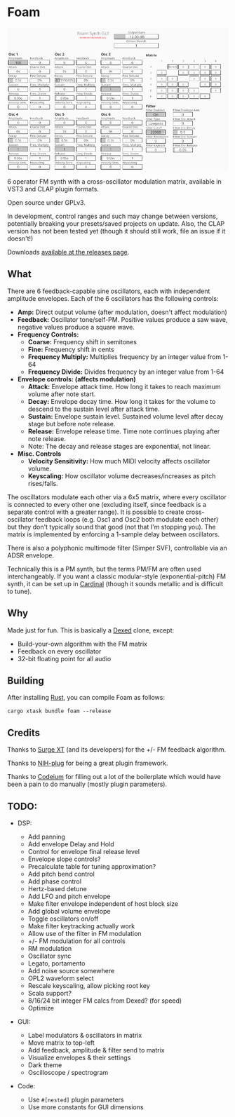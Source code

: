 # Foam
![Screenshot of UI](gui_v0.png)

6 operator FM synth with a cross-oscillator modulation matrix, available in VST3 and CLAP plugin formats.

Open source under GPLv3.

In development, control ranges and such may change between versions, potentially breaking your presets/saved projects on update. Also, the CLAP version has not been tested yet (though it should still work, file an issue if it doesn't!)

Downloads [available at the releases page](https://github.com/Madadog/foam-synth/releases).

## What

There are 6 feedback-capable sine oscillators, each with independent amplitude envelopes. Each of the 6 oscillators has the following controls:
* **Amp:** Direct output volume (after modulation, doesn't affect modulation)
* **Feedback:** Oscillator tone/self-PM. Positive values produce a saw wave, negative values produce a square wave.
* **Frequency Controls:**
    * **Coarse:** Frequency shift in semitones
    * **Fine:** Frequency shift in cents
    * **Frequency Multiply:** Multiplies frequency by an integer value from 1-64
    * **Frequency Divide:** Divides frequency by an integer value from 1-64
* **Envelope controls: (affects modulation)**
    * **Attack:** Envelope attack time. How long it takes to reach maximum volume after note start.
    * **Decay:** Envelope decay time. How long it takes for the volume to descend to the sustain level after attack time.
    * **Sustain:** Envelope sustain level. Sustained volume level after decay stage but before note release.
    * **Release:** Envelope release time. Time note continues playing after note release.
    * Note: The decay and release stages are exponential, not linear. 
* **Misc. Controls**
    * **Velocity Sensitivity:** How much MIDI velocity affects oscillator volume.
    * **Keyscaling:** How oscillator volume decreases/increases as pitch rises/falls.

The oscillators modulate each other via a 6x5 matrix, where every oscillator is connected to every other one (excluding itself, since feedback is a separate control with a greater range). It is possible to create cross-oscillator feedback loops (e.g. Osc1 and Osc2 both modulate each other) but they don't typically sound that good (not that I'm stopping you). The matrix is implemented by enforcing a 1-sample delay between oscillators.

There is also a polyphonic multimode filter (Simper SVF), controllable via an ADSR envelope.

Technically this is a PM synth, but the terms PM/FM are often used interchangeably. If you want a classic modular-style (exponential-pitch) FM synth, it can be set up in [Cardinal](https://github.com/DISTRHO/Cardinal) (though it sounds metallic and is difficult to tune).

## Why

Made just for fun. This is basically a [Dexed](https://github.com/asb2m10/dexed) clone, except:

* Build-your-own algorithm with the FM matrix
* Feedback on every oscillator
* 32-bit floating point for all audio

## Building

After installing [Rust](https://rustup.rs/), you can compile Foam as follows:

```shell
cargo xtask bundle foam --release
```

## Credits
Thanks to [Surge XT](https://github.com/surge-synthesizer/surge) (and its developers) for the +/- FM feedback algorithm.

Thanks to [NIH-plug](https://github.com/robbert-vdh/nih-plug) for being a great plugin framework.

Thanks to [Codeium](https://codeium.com/) for filling out a lot of the boilerplate which would have been a pain to do manually (mostly plugin parameters).

## TODO:

* DSP:
    * Add panning
    * Add envelope Delay and Hold
    * Control for envelope final release level
    * Envelope slope controls?
    * Precalculate table for tuning approximation?
    * Add pitch bend control
    * Add phase control
    * Hertz-based detune
    * Add LFO and pitch envelope
    * Make filter envelope independent of host block size
    * Add global volume envelope
    * Toggle oscillators on/off
    * Make filter keytracking actually work
    * Allow use of the filter in FM modulation
    * +/- FM modulation for all controls
    * RM modulation
    * Oscillator sync
    * Legato, portamento
    * Add noise source somewhere
    * OPL2 waveform select
    * Rescale keyscaling, allow picking root key
    * Scala support?
    * 8/16/24 bit integer FM calcs from Dexed? (for speed)
    * Optimize

* GUI:
    * Label modulators & oscillators in matrix
    * Move matrix to top-left
    * Add feedback, amplitude & filter send to matrix
    * Visualize envelopes & their settings
    * Dark theme
    * Oscilloscope / spectrogram

* Code:
    * Use `#[nested]` plugin parameters
    * Use more constants for GUI dimensions